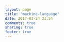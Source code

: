 ```yaml
---
layout: page
title: "machine-language"
date: 2017-03-24 23:54
comments: true
sharing: true
footer: true
---
```


